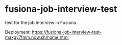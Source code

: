 # fusiona-job-interview-test
test for the job interview in Fusiona

Deployment: https://fusiona-job-interview-test-maxgy7fmm.now.sh/home.html
